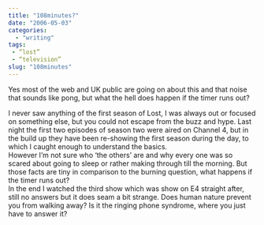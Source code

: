 ```yaml
---
title: "108minutes?"
date: "2006-05-03"
categories: 
  - "writing"
tags:
 - “lost”
 - “television”
slug: "108minutes"
---
```


Yes most of the web and UK public are going on about this and that noise that sounds like pong, but what the hell does happen if the timer runs out?

I never saw anything of the first season of Lost, I was always out or focused on something else, but you could not escape from the buzz and hype. Last night the first two episodes of season two were aired on Channel 4, but in the build up they have been re-showing the first season during the day, to which I caught enough to understand the basics.  
However I’m not sure who ‘the others’ are and why every one was so scared about going to sleep or rather making through till the morning. But those facts are tiny in comparison to the burning question, what happens if the timer runs out?  
In the end I watched the third show which was show on E4 straight after, still no answers but it does seam a bit strange. Does human nature prevent you from walking away? Is it the ringing phone syndrome, where you just have to answer it?
